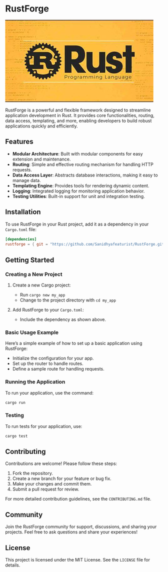 # RustForge

![About Rust](RustForge/OIP.jpeg)


RustForge is a powerful and flexible framework designed to streamline application development in Rust. It provides core functionalities, routing, data access, templating, and more, enabling developers to build robust applications quickly and efficiently.

## Features

- **Modular Architecture**: Built with modular components for easy extension and maintenance.
- **Routing**: Simple and effective routing mechanism for handling HTTP requests.
- **Data Access Layer**: Abstracts database interactions, making it easy to manage data.
- **Templating Engine**: Provides tools for rendering dynamic content.
- **Logging**: Integrated logging for monitoring application behavior.
- **Testing Utilities**: Built-in support for unit and integration testing.

## Installation

To use RustForge in your Rust project, add it as a dependency in your `Cargo.toml` file:

```toml
[dependencies]
rustforge = { git = "https://github.com/Sanidhyafeaturist/RustForge.git" }
```
## Getting Started

### Creating a New Project

1. Create a new Cargo project:
   - Run `cargo new my_app`
   - Change to the project directory with `cd my_app`

2. Add RustForge to your `Cargo.toml`:
   - Include the dependency as shown above.

### Basic Usage Example

Here’s a simple example of how to set up a basic application using RustForge:

- Initialize the configuration for your app.
- Set up the router to handle routes.
- Define a sample route for handling requests.

### Running the Application

To run your application, use the command:

```bash
cargo run
```
### Testing

To run tests for your application, use:

```bash
cargo test
```
## Contributing

Contributions are welcome! Please follow these steps:

1. Fork the repository.
2. Create a new branch for your feature or bug fix.
3. Make your changes and commit them.
4. Submit a pull request for review.

For more detailed contribution guidelines, see the `CONTRIBUTING.md` file.

## Community

Join the RustForge community for support, discussions, and sharing your projects. Feel free to ask questions and share your experiences!

## License

This project is licensed under the MIT License. See the `LICENSE` file for details.




